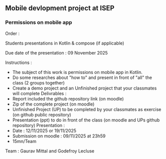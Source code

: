 ## Mobile devlopment project at ISEP

### Permissions on mobile app

Order :

Students presentations in Kotlin & compose (if applicable)

Due date of the presentation : 09 November 2025

Instructions :
- The subject of this work is permissions on mobile app in Kotlin.
- Do some researches about "how to" and present in front of "all" the class (2 groups together)
- Create a demo project and an Unfinished project that your classmates will complete
Delivrables : 
- Report included the github repository link (on moodle)
- Zip of the complete project (on moodle)
- Unfinished Project  (UP) to be completed by your classmates as exercise (on github public repository)
- Presentation (ppt) to do in front of the class (on moodle and UPs github repository)
Presentation : 
- Date : 12/11/2025 or 19/11/2025
- Submission on moodle : 09/11/2025 at 23h59
- 15mn/Team

Team : Gaurav Mittal and Godefroy Lecluse
